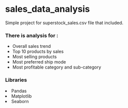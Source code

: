 # sales_data_analysis

Simple project for superstock_sales.csv file that included.


<h3>There is analysis for :</h3>

<ul>
  <li>Overall sales trend</li>
  <li>Top 10 products by sales</li>
  <li>Most selling products</li>
  <li>Most preferred ship mode</li>
  <li>Most profitable category and sub-category</li>
  
</ul>

<h3>Libraries</h3>

<li>Pandas</li>
<li>Matplotlib</li>
<li>Seaborn</li>

